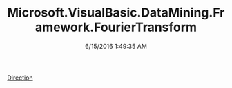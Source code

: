 ﻿---
title: Microsoft.VisualBasic.DataMining.Framework.FourierTransform
date: 6/15/2016 1:49:35 AM
---

[Direction](T-Microsoft.VisualBasic.DataMining.Framework.FourierTransform.Direction.html)
